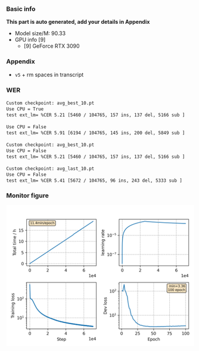 ### Basic info

**This part is auto generated, add your details in Appendix**

* Model size/M: 90.33
* GPU info \[9\]
  * \[9\] GeForce RTX 3090

### Appendix

* `v5` + rm spaces in transcript

### WER
```
Custom checkpoint: avg_best_10.pt
Use CPU = True
test ext_lm= %CER 5.21 [5460 / 104765, 157 ins, 137 del, 5166 sub ]

Use CPU = False
test ext_lm= %CER 5.91 [6194 / 104765, 145 ins, 200 del, 5849 sub ]

Custom checkpoint: avg_best_10.pt
Use CPU = False
test ext_lm= %CER 5.21 [5460 / 104765, 157 ins, 137 del, 5166 sub ]

Custom checkpoint: avg_last_10.pt
Use CPU = False
test ext_lm= %CER 5.41 [5672 / 104765, 96 ins, 243 del, 5333 sub ]
```

### Monitor figure
![monitor](./monitor.png)
